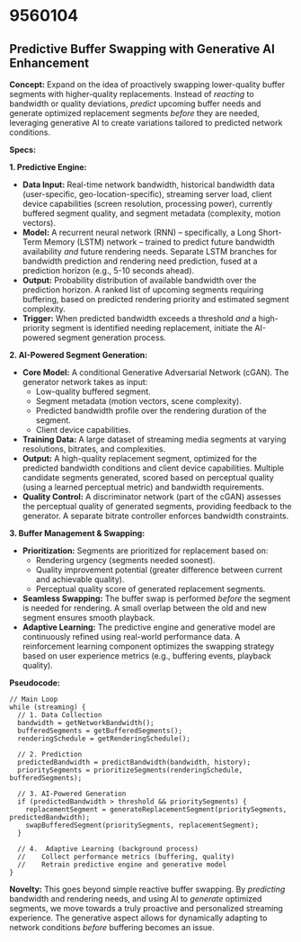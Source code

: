 # 9560104

## Predictive Buffer Swapping with Generative AI Enhancement

**Concept:** Expand on the idea of proactively swapping lower-quality buffer segments with higher-quality replacements. Instead of *reacting* to bandwidth or quality deviations, *predict* upcoming buffer needs and generate optimized replacement segments *before* they are needed, leveraging generative AI to create variations tailored to predicted network conditions.

**Specs:**

**1. Predictive Engine:**

*   **Data Input:**  Real-time network bandwidth, historical bandwidth data (user-specific, geo-location-specific), streaming server load, client device capabilities (screen resolution, processing power), currently buffered segment quality, and segment metadata (complexity, motion vectors).
*   **Model:** A recurrent neural network (RNN) – specifically, a Long Short-Term Memory (LSTM) network – trained to predict future bandwidth availability *and* future rendering needs.  Separate LSTM branches for bandwidth prediction and rendering need prediction, fused at a prediction horizon (e.g., 5-10 seconds ahead).
*   **Output:** Probability distribution of available bandwidth over the prediction horizon.  A ranked list of upcoming segments requiring buffering, based on predicted rendering priority and estimated segment complexity.
*   **Trigger:** When predicted bandwidth exceeds a threshold *and* a high-priority segment is identified needing replacement, initiate the AI-powered segment generation process.

**2. AI-Powered Segment Generation:**

*   **Core Model:** A conditional Generative Adversarial Network (cGAN). The generator network takes as input:
    *   Low-quality buffered segment.
    *   Segment metadata (motion vectors, scene complexity).
    *   Predicted bandwidth profile over the rendering duration of the segment.
    *   Client device capabilities.
*   **Training Data:** A large dataset of streaming media segments at varying resolutions, bitrates, and complexities. 
*   **Output:** A high-quality replacement segment, optimized for the predicted bandwidth conditions and client device capabilities.  Multiple candidate segments generated, scored based on perceptual quality (using a learned perceptual metric) and bandwidth requirements.
*   **Quality Control:** A discriminator network (part of the cGAN) assesses the perceptual quality of generated segments, providing feedback to the generator. A separate bitrate controller enforces bandwidth constraints.

**3. Buffer Management & Swapping:**

*   **Prioritization:**  Segments are prioritized for replacement based on:
    *   Rendering urgency (segments needed soonest).
    *   Quality improvement potential (greater difference between current and achievable quality).
    *   Perceptual quality score of generated replacement segments.
*   **Seamless Swapping:**  The buffer swap is performed *before* the segment is needed for rendering.  A small overlap between the old and new segment ensures smooth playback.
*   **Adaptive Learning:**  The predictive engine and generative model are continuously refined using real-world performance data.  A reinforcement learning component optimizes the swapping strategy based on user experience metrics (e.g., buffering events, playback quality).

**Pseudocode:**

```
// Main Loop
while (streaming) {
  // 1. Data Collection
  bandwidth = getNetworkBandwidth();
  bufferedSegments = getBufferedSegments();
  renderingSchedule = getRenderingSchedule();

  // 2. Prediction
  predictedBandwidth = predictBandwidth(bandwidth, history);
  prioritySegments = prioritizeSegments(renderingSchedule, bufferedSegments);

  // 3. AI-Powered Generation
  if (predictedBandwidth > threshold && prioritySegments) {
    replacementSegment = generateReplacementSegment(prioritySegments, predictedBandwidth);
    swapBufferedSegment(prioritySegments, replacementSegment);
  }

  // 4.  Adaptive Learning (background process)
  //    Collect performance metrics (buffering, quality)
  //    Retrain predictive engine and generative model
}
```

**Novelty:** This goes beyond simple reactive buffer swapping. By *predicting* bandwidth and rendering needs, and using AI to *generate* optimized segments, we move towards a truly proactive and personalized streaming experience. The generative aspect allows for dynamically adapting to network conditions *before* buffering becomes an issue.